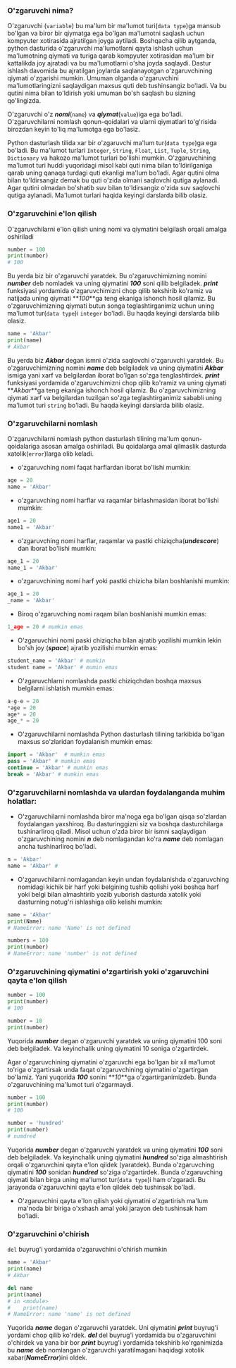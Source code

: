 ### O'zgaruvchi nima?

O'zgaruvchi (`variable`) bu ma'lum bir ma'lumot turi(`data type`)ga mansub bo'lgan va biror bir qiymatga ega bo'lgan ma'lumotni saqlash uchun kompyuter xotirasida ajratilgan joyga aytiladi. Boshqacha qilib aytganda, python dasturida o'zgaruvchi ma'lumotlarni qayta ishlash uchun ma'lumotning qiymati va turiga qarab kompyuter xotirasidan ma'lum bir kattalikda joy ajratadi va bu ma'lumotlarni o'sha joyda saqlaydi. Dastur ishlash davomida bu ajratilgan joylarda saqlanayotgan o'zgaruvchining qiymati o'zgarishi mumkin. Umuman olganda o'zgaruvchini ma'lumotlaringizni saqlaydigan maxsus quti deb tushinsangiz bo'ladi. Va bu qutini nima bilan to'ldirish yoki umuman bo'sh saqlash bu sizning qo'lingizda.

O'zgaruvchi o'z **_nomi_**(`name`) va **_qiymat_**(`value`)iga ega bo'ladi. O'zgaruvchilarni nomlash qonun-qoidalari va ularni qiymatlari to'g'risida birozdan keyin to'liq ma'lumotga ega bo'lasiz.

Python dasturlash tilida xar bir o'zgaruvchi ma'lum tur(`data type`)ga ega bo'ladi. Bu ma'lumot turlari `Integer`, `String`, `Float`, `List`, `Tuple`, `String`, `Dictionary` va hakozo ma'lumot turlari bo'lishi mumkin. O'zgaruvchining ma'lumot turi huddi yuqoridagi misol kabi quti nima bilan to'ldirilganiga qarab uning qanaqa turdagi quti ekanligi ma'lum bo'ladi. Agar qutini olma bilan to'ldirsangiz demak bu quti o'zida olmani saqlovchi qutiga aylanadi. Agar qutini olmadan bo'shatib suv bilan to'ldirsangiz o'zida suv saqlovchi qutiga aylanadi. Ma'lumot turlari haqida keyingi darslarda bilib olasiz.

### O'zgaruvchini e'lon qilish

O'zgaruvchilarni e'lon qilish uning nomi va qiymatini belgilash orqali amalga oshiriladi

```python
number = 100
print(number)
# 100
```

Bu yerda biz bir o'zgaruvchi yaratdek. Bu o'zgaruvchimizning nomini **_number_** deb nomladek va uning qiymatini **_100_** soni qilib belgiladek. **_print_** funksiyasi yordamida o'zgaruvchimizni chop qilib tekshirib ko'ramiz va natijada uning qiymati **_100_**ga teng ekaniga ishonch hosil qilamiz. Bu o'zgaruvchimizning qiymati butun songa teglashtirganimiz uchun uning ma'lumot tur(`data type`)i `integer` bo'ladi. Bu haqda keyingi darslarda bilib olasiz.

```python
name = 'Akbar'
print(name)
# Akbar
```

Bu yerda biz **_Akbar_** degan ismni o'zida saqlovchi o'zgaruvchi yaratdek. Bu o'zgaruvchimizning nomini **_name_** deb belgiladek va uning qiymatini **_Akbar_** ismiga yani xarf va belgilardan iborat bo'lgan so'zga tenglashtirdek. **_print_** funksiyasi yordamida o'zgaruvchimizni chop qilib ko'ramiz va uning qiymati **_Akbar_**ga teng ekaniga ishonch hosil qilamiz. Bu o'zgaruvchimizning qiymati xarf va belgilardan tuzilgan so'zga teglashtirganimiz sababli uning ma'lumot turi `string` bo'ladi. Bu haqda keyingi darslarda bilib olasiz.

### O'zgaruvchilarni nomlash

O'zgaruvchilarni nomlash python dasturlash tilining ma'lum qonun-qoidalariga asosan amalga oshiriladi. Bu qoidalarga amal qilmaslik dasturda xatolik(`error`)larga olib keladi.

- o'zgaruvching nomi faqat harflardan iborat bo'lishi mumkin:

```python
age = 20
name = 'Akbar'
```

- o'zgaruvching nomi harflar va raqamlar birlashmasidan iborat bo'lishi mumkin:

```python
age1 = 20
name1 = 'Akbar'
```

- o'zgaruvching nomi harflar, raqamlar va pastki chiziqcha(**_undescore_**) dan iborat bo'lishi mumkin:

```python
age_1 = 20
name_1 = 'Akbar'
```

- o'zgaruvchining nomi harf yoki pastki chizicha bilan boshlanishi mumkin:

```python
age_1 = 20
_name = 'Akbar'
```

- Biroq o'zgaruvching nomi raqam bilan boshlanishi mumkin emas:

```python
1_age = 20 # mumkin emas
```

- O'zgaruvchini nomi paski chiziqcha bilan ajratib yozilishi mumkin lekin bo'sh joy (**_space_**) ajratib yozilishi mumkin emas:

```python
student_name = 'Akbar' # mumkin
student name = 'Akbar' # mumin emas
```

- O'zgaruvchlarni nomlashda pastki chiziqchdan boshqa maxsus belgilarni ishlatish mumkin emas:

```python
a-g-e = 20
*age = 20
age* = 20
age_* = 20
```

- O'zgaruvchilarni nomlashda Python dasturlash tilining tarkibida bo'lgan maxsus so'zlaridan foydalanish mumkin emas:

```python
import = 'Akbar'  # mumkin emas
pass = 'Akbar' # mumkin emas
continue = 'Akbar' # mumkin emas
break = 'Akbar' # mumkin emas
```

### O'zgaruvchilarni nomlashda va ulardan foydalanganda muhim holatlar:

- O'zgaruvchilarni nomlashda biror ma'noga ega bo'lgan qisqa so'zlardan foydalangan yaxshiroq. Bu dasturinggizni siz va boshqa dasturchilarga tushinarliroq qiladi. Misol uchun o'zda biror bir ismni saqlaydigan o'zgaruvchining nomini **_n_** deb nomlagandan ko'ra **_name_** deb nomlagan ancha tushinarliroq bo'ladi.

```python
n = 'Akbar'
name = 'Akbar' #
```

- O'zgaruvchilarni nomlagandan keyin undan foydalanishda o'zgaruvching nomidagi kichik bir harf yoki belgining tushib qolishi yoki boshqa harf yoki belgi bilan almashtirib yozib yuborish dasturda xatolik yoki dasturning notug'ri ishlashiga olib kelishi mumkin:

```python
name = 'Akbar'
print(Name)
# NameError: name 'Name' is not defined
```

```python
numbers = 100
print(number)
# NameError: name 'number' is not defined
```

### O'zgaruvchining qiymatini o'zgartirish yoki o'zgaruvchini qayta e'lon qilish

```python
number = 100
print(number)
# 100

number = 10
print(number)
```

Yuqorida **_number_** degan o'zgaruvchi yaratdek va uning qiymatini 100 soni deb belgiladek. Va keyinchalik uning qiymatini 10 soniga o'zgartirdek.

Agar o'zgaruvchining qiymatini o'zgaruvchi ega bo'lgan bir xil ma'lumot to'riga o'zgartirsak unda faqat o'zgaruvchining qiymatini o'zgartirgan bo'lamiz. Yani yuqorida **_100_** sonini **_10_**ga o'zgartirganimizdeb. Bunda o'zgaruvchining ma'lumot turi o'zgarmaydi.

```python
number = 100
print(number)
# 100

number = 'hundred'
print(number)
# numdred
```

Yuqorida **_number_** degan o'zgaruvchi yaratdek va uning qiymatini **_100_** soni deb belgiladek. Va keyinchalik uning qiymatini **_hundred_** so'ziga almashtirish orqali o'zgaruvchini qayta e'lon qildek (yaratdek). Bunda o'zgaruvching qiymatini **_100_** sonidan **_hundred_** so'ziga o'zgartirdek. Bunda o'zgaruvching qiymati bilan birga uning ma'lumot tur(`data type`)i ham o'zgaradi. Bu jarayonda o'zgaruvchini qayta e'lon qildek deb tushinsak bo'ladi.

- O'zgaruvchini qayta e'lon qilish yoki qiymatini o'zgartirish ma'lum ma'noda bir biriga o'xshash amal yoki jarayon deb tushinsak ham bo'ladi.

### O'zgaruvchini o'chirish

`del` buyrug'i yordamida o'zgaruvchini o'chirish mumkin

```python
name = 'Akbar'
print(name)
# Akbar

del name
print(name)
# in <module>
#    print(name)
# NameError: name 'name' is not defined
```

Yuqorida **_name_** degan o'zgaruvchi yaratdek. Uni qiymatini **_print_** buyrug'i yordami chop qilib ko'rdek.
**_del_** del buyrug'i yordamida bu o'zgaruvchini o'chirdek va yana bir bor **_print_** buyrug'i yordamida tekshirib ko'rganimizda bu **_name_** deb nomlangan o'zgaruvchi yaratilmagani haqidagi xotolik xabar(**_NameError_**)ini oldek.
